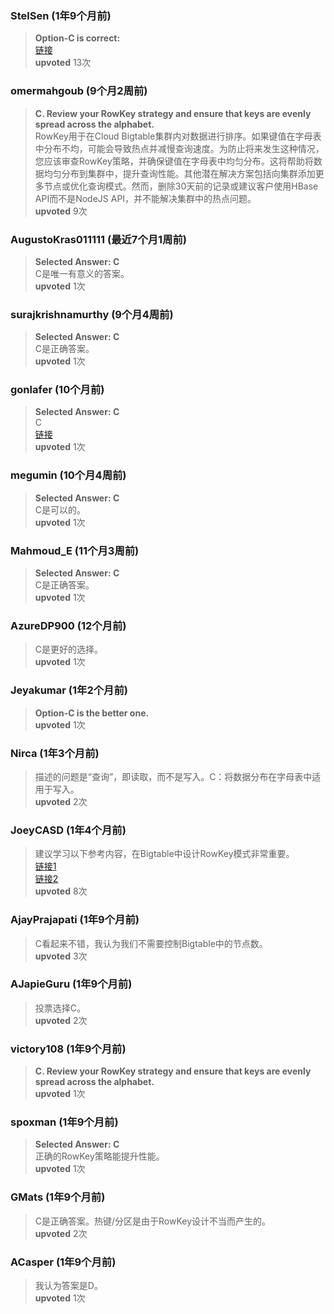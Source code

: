 ### StelSen (1年9个月前)
  > **Option-C is correct:**  
  > [链接](https://cloud.google.com/bigtable/docs/schema-design#row-keys)  
  > **upvoted** 13次
  
  ### omermahgoub (9个月2周前)
  > **C. Review your RowKey strategy and ensure that keys are evenly spread across the alphabet.**  
  > RowKey用于在Cloud Bigtable集群内对数据进行排序。如果键值在字母表中分布不均，可能会导致热点并减慢查询速度。为防止将来发生这种情况，您应该审查RowKey策略，并确保键值在字母表中均匀分布。这将帮助将数据均匀分布到集群中，提升查询性能。其他潜在解决方案包括向集群添加更多节点或优化查询模式。然而，删除30天前的记录或建议客户使用HBase API而不是NodeJS API，并不能解决集群中的热点问题。  
  > **upvoted** 9次
  
  ### AugustoKras011111 (最近7个月1周前)
  > **Selected Answer: C**  
  > C是唯一有意义的答案。  
  > **upvoted** 1次
  
  ### surajkrishnamurthy (9个月4周前)
  > **Selected Answer: C**  
  > C是正确答案。  
  > **upvoted** 1次
  
  ### gonlafer (10个月前)
  > **Selected Answer: C**  
  > C  
  > [链接](https://cloud.google.com/bigtable/docs/overview#load-balancing)  
  > **upvoted** 1次
  
  ### megumin (10个月4周前)
  > **Selected Answer: C**  
  > C是可以的。  
  > **upvoted** 1次
  
  ### Mahmoud_E (11个月3周前)
  > **Selected Answer: C**  
  > C是正确答案。  
  > **upvoted** 1次
  
  ### AzureDP900 (12个月前)
  > C是更好的选择。  
  > **upvoted** 1次
  
  ### Jeyakumar (1年2个月前)
  > **Option-C is the better one.**  
  > **upvoted** 1次
  
  ### Nirca (1年3个月前)
  > 描述的问题是“查询”，即读取，而不是写入。C：将数据分布在字母表中适用于写入。  
  > **upvoted** 2次
  
  ### JoeyCASD (1年4个月前)
  > 建议学习以下参考内容，在Bigtable中设计RowKey模式非常重要。  
  > [链接1](https://cloud.google.com/bigtable/docs/overview#architecture)  
  > [链接2](https://cloud.google.com/bigtable/docs/overview#load-balancing)  
  > **upvoted** 8次
  
  ### AjayPrajapati (1年9个月前)
  > C看起来不错，我认为我们不需要控制Bigtable中的节点数。  
  > **upvoted** 3次
  
  ### AJapieGuru (1年9个月前)
  > 投票选择C。  
  > **upvoted** 2次
  
  ### victory108 (1年9个月前)
  > **C. Review your RowKey strategy and ensure that keys are evenly spread across the alphabet.**  
  > **upvoted** 1次
  
  ### spoxman (1年9个月前)
  > **Selected Answer: C**  
  > 正确的RowKey策略能提升性能。  
  > **upvoted** 1次
  
  ### GMats (1年9个月前)
  > C是正确答案。热键/分区是由于RowKey设计不当而产生的。  
  > **upvoted** 2次
  
  ### ACasper (1年9个月前)
  > 我认为答案是D。  
  > **upvoted** 1次
  